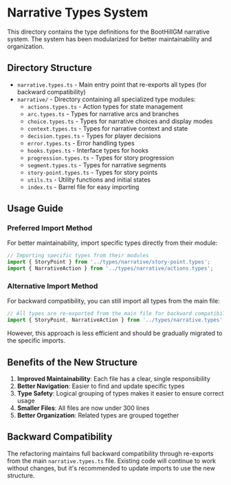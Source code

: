 # Narrative Types System

This directory contains the type definitions for the BootHillGM narrative system. The system has been modularized for better maintainability and organization.

## Directory Structure

- `narrative.types.ts` - Main entry point that re-exports all types (for backward compatibility)
- `narrative/` - Directory containing all specialized type modules:
  - `actions.types.ts` - Action types for state management
  - `arc.types.ts` - Types for narrative arcs and branches
  - `choice.types.ts` - Types for narrative choices and display modes
  - `context.types.ts` - Types for narrative context and state
  - `decision.types.ts` - Types for player decisions
  - `error.types.ts` - Error handling types
  - `hooks.types.ts` - Interface types for hooks
  - `progression.types.ts` - Types for story progression
  - `segment.types.ts` - Types for narrative segments
  - `story-point.types.ts` - Types for story points
  - `utils.ts` - Utility functions and initial states
  - `index.ts` - Barrel file for easy importing

## Usage Guide

### Preferred Import Method

For better maintainability, import specific types directly from their module:

```typescript
// Importing specific types from their modules
import { StoryPoint } from '../types/narrative/story-point.types';
import { NarrativeAction } from '../types/narrative/actions.types';
```

### Alternative Import Method

For backward compatibility, you can still import all types from the main file:

```typescript
// All types are re-exported from the main file for backward compatibility
import { StoryPoint, NarrativeAction } from '../types/narrative.types';
```

However, this approach is less efficient and should be gradually migrated to the specific imports.

## Benefits of the New Structure

1. **Improved Maintainability**: Each file has a clear, single responsibility
2. **Better Navigation**: Easier to find and update specific types
3. **Type Safety**: Logical grouping of types makes it easier to ensure correct usage
4. **Smaller Files**: All files are now under 300 lines
5. **Better Organization**: Related types are grouped together

## Backward Compatibility

The refactoring maintains full backward compatibility through re-exports from the main `narrative.types.ts` file. Existing code will continue to work without changes, but it's recommended to update imports to use the new structure.